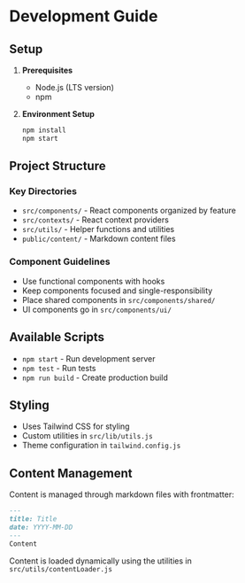 # Development Guide

## Setup

1. **Prerequisites**
   - Node.js (LTS version)
   - npm

2. **Environment Setup**
   ```bash
   npm install
   npm start
   ```

## Project Structure

### Key Directories

- `src/components/` - React components organized by feature
- `src/contexts/` - React context providers
- `src/utils/` - Helper functions and utilities
- `public/content/` - Markdown content files

### Component Guidelines

- Use functional components with hooks
- Keep components focused and single-responsibility
- Place shared components in `src/components/shared/`
- UI components go in `src/components/ui/`

## Available Scripts

- `npm start` - Run development server
- `npm test` - Run tests
- `npm run build` - Create production build

## Styling

- Uses Tailwind CSS for styling
- Custom utilities in `src/lib/utils.js`
- Theme configuration in `tailwind.config.js`

## Content Management

Content is managed through markdown files with frontmatter:

```md
---
title: Title
date: YYYY-MM-DD
---
Content
```

Content is loaded dynamically using the utilities in `src/utils/contentLoader.js`
